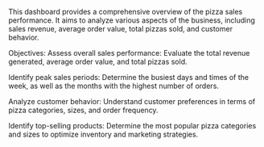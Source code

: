 This dashboard provides a comprehensive overview of the pizza sales performance. It aims to analyze various aspects of the business, including sales revenue, average order value, total pizzas sold, and customer behavior.

Objectives: Assess overall sales performance: Evaluate the total revenue generated, average order value, and total pizzas sold.

Identify peak sales periods: Determine the busiest days and times of the week, as well as the months with the highest number of orders.

Analyze customer behavior: Understand customer preferences in terms of pizza categories, sizes, and order frequency.

Identify top-selling products: Determine the most popular pizza categories and sizes to optimize inventory and marketing strategies.
